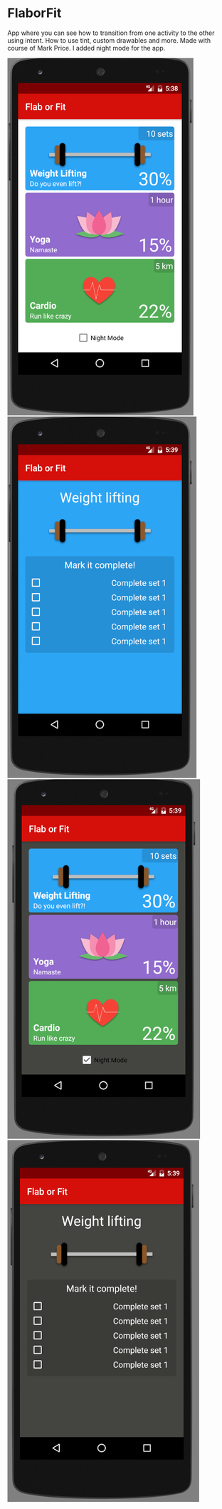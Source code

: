 # FlaborFit
App where you can see how to transition from one activity to the other using intent. How to use tint, custom drawables and more. Made with course of Mark Price.
I added night mode for the app.


![alt tag](https://github.com/pesjak/FlaborFit/blob/master/ScreenShots/Screenshot_1.png)
![alt tag](https://github.com/pesjak/FlaborFit/blob/master/ScreenShots/Screenshot_3.png)
![alt tag](https://github.com/pesjak/FlaborFit/blob/master/ScreenShots/Screenshot_2.png)
![alt tag](https://github.com/pesjak/FlaborFit/blob/master/ScreenShots/Screenshot_4.png)
